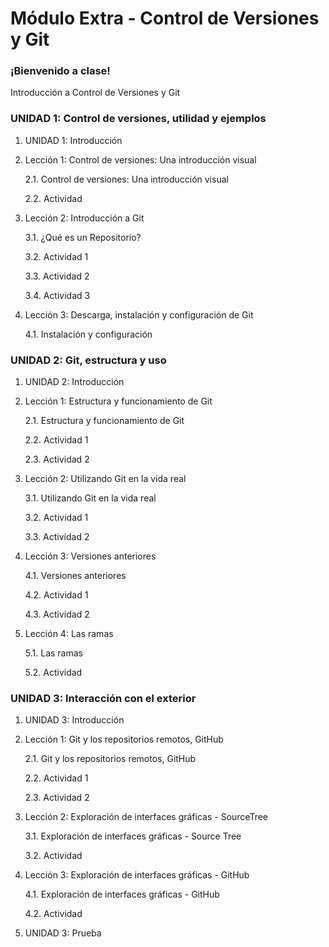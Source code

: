 # Módulo Extra - Control de Versiones y Git



### ¡Bienvenido a clase!

Introducción a Control de Versiones y Git

### UNIDAD 1: Control de versiones, utilidad y ejemplos

1. UNIDAD 1: Introducción

2. Lección 1: Control de versiones: Una introducción visual

   2.1. Control de versiones: Una introducción visual

   2.2. Actividad

3. Lección 2: Introducción a Git

   3.1. ¿Qué es un Repositorio?

   3.2. Actividad 1

   3.3. Actividad 2

   3.4. Actividad 3

4. Lección 3: Descarga, instalación y configuración de Git

   4.1. Instalación y configuración

### UNIDAD 2: Git, estructura y uso

1. UNIDAD 2: Introducción

2. Lección 1: Estructura y funcionamiento de Git

   2.1. Estructura y funcionamiento de Git

   2.2. Actividad 1

   2.3. Actividad 2

3. Lección 2: Utilizando Git en la vida real

   3.1. Utilizando Git en la vida real

   3.2. Actividad 1

   3.3. Actividad 2

4. Lección 3: Versiones anteriores

   4.1. Versiones anteriores

   4.2. Actividad 1

   4.3. Actividad 2

5. Lección 4: Las ramas

   5.1. Las ramas	

   5.2. Actividad

### UNIDAD 3: Interacción con el exterior

1. UNIDAD 3: Introducción

2. Lección 1: Git y los repositorios remotos, GitHub

   2.1. Git y los repositorios remotos, GitHub

   2.2. Actividad 1

   2.3. Actividad 2

3. Lección 2: Exploración de interfaces gráficas - SourceTree

   3.1. Exploración de interfaces gráficas - Source Tree

   3.2. Actividad

4. Lección 3: Exploración de interfaces gráficas - GitHub

   4.1. Exploración de interfaces gráficas - GitHub

   4.2. Actividad

5. UNIDAD 3: Prueba